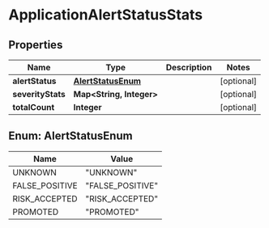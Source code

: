 

# ApplicationAlertStatusStats


## Properties

Name | Type | Description | Notes
------------ | ------------- | ------------- | -------------
**alertStatus** | [**AlertStatusEnum**](#AlertStatusEnum) |  |  [optional]
**severityStats** | **Map&lt;String, Integer&gt;** |  |  [optional]
**totalCount** | **Integer** |  |  [optional]



## Enum: AlertStatusEnum

Name | Value
---- | -----
UNKNOWN | &quot;UNKNOWN&quot;
FALSE_POSITIVE | &quot;FALSE_POSITIVE&quot;
RISK_ACCEPTED | &quot;RISK_ACCEPTED&quot;
PROMOTED | &quot;PROMOTED&quot;



